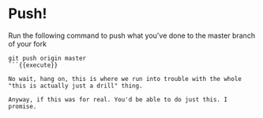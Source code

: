 # Push!

Run the following command to push what you've done to the master branch of your fork

```git
git push origin master
```{{execute}}

No wait, hang on, this is where we run into trouble with the whole "this is actually just a drill" thing. 

Anyway, if this was for real. You'd be able to do just this. I promise.
